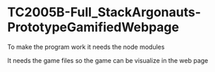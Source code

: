 # TC2005B-Full_StackArgonauts-PrototypeGamifiedWebpage

To make the program work it needs the node modules

It needs the game files so the game can be visualize in the web page
